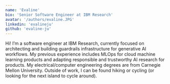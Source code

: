 ```yaml
---
name: 'Evaline'
bio: 'Senior Software Engineer at IBM Research'
avatar: '/authors/evaline.JPG'
linkedin: 'evalineju'
github: 'evaline-ju'
---
```


Hi! I’m a software engineer at IBM Research, currently focused on architecting and building guardrails infrastructure for generative AI workflows. My previous experience includes MLOps for cloud machine learning products and adapting responsible and trustworthy AI research for products. My electrical/computer engineering degrees are from Carnegie Mellon University. Outside of work, I can be found hiking or cycling (or looking for the next island to cycle around).
